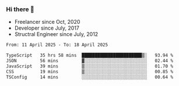 ### Hi there 👋

- Freelancer since Oct, 2020
- Developer since July, 2017
- Structral Engineer since July, 2012

<!--START_SECTION:waka-->

```txt
From: 11 April 2025 - To: 18 April 2025

TypeScript   35 hrs 58 mins  ███████████████████████▒░   93.94 %
JSON         56 mins         ▓░░░░░░░░░░░░░░░░░░░░░░░░   02.44 %
JavaScript   39 mins         ▒░░░░░░░░░░░░░░░░░░░░░░░░   01.70 %
CSS          19 mins         ▒░░░░░░░░░░░░░░░░░░░░░░░░   00.85 %
TSConfig     14 mins         ░░░░░░░░░░░░░░░░░░░░░░░░░   00.64 %
```

<!--END_SECTION:waka-->
